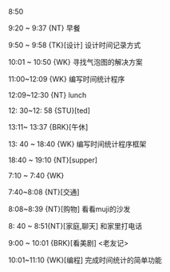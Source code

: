 8:50

9:20 ~ 9:37 {NT} 早餐

9:50 ~ 9:58 {TK}[设计] 设计时间记录方式

10:01 ~ 10:50 {WK} 寻找气泡图的解决方案

11:00~12:09 {WK}<life-time-tracker> 编写时间统计程序

12:09~12:30 {NT} lunch

12: 30~12: 58 {STU}[ted]

13:11~ 13:37 {BRK}[午休]

13: 40 ~ 18:40 {WK}<life-time-tracker> 编写时间统计程序框架

18:40 ~ 19:10 {NT}[supper]

7:10 ~ 7:40 {WK} <life-time-tracker>

7:40~8:08 {NT}[交通]

8:08~8:39 {NT}[购物] 看看muji的沙发

8: 40 ~ 8:51{NT}[家庭,聊天] 和家里打电话

9:00 ~ 10:01 {BRK}[看美剧] <老友记>

10:01~11:10 {WK}[编程] <life-time-tracker> 完成时间统计的简单功能
